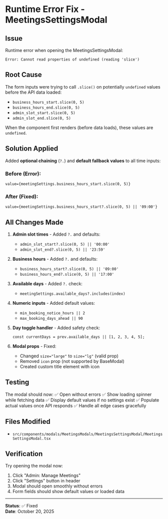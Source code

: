 # Runtime Error Fix - MeetingsSettingsModal

## Issue
Runtime error when opening the MeetingsSettingsModal:
```
Error: Cannot read properties of undefined (reading 'slice')
```

## Root Cause
The form inputs were trying to call `.slice()` on potentially `undefined` values before the API data loaded:
- `business_hours_start.slice(0, 5)` 
- `business_hours_end.slice(0, 5)`
- `admin_slot_start.slice(0, 5)`
- `admin_slot_end.slice(0, 5)`

When the component first renders (before data loads), these values are `undefined`.

## Solution Applied

Added **optional chaining** (`?.`) and **default fallback values** to all time inputs:

### Before (Error):
```tsx
value={meetingSettings.business_hours_start.slice(0, 5)}
```

### After (Fixed):
```tsx
value={meetingSettings.business_hours_start?.slice(0, 5) || '09:00'}
```

## All Changes Made

1. **Admin slot times** - Added `?.` and defaults:
   - `admin_slot_start?.slice(0, 5) || '00:00'`
   - `admin_slot_end?.slice(0, 5) || '23:59'`

2. **Business hours** - Added `?.` and defaults:
   - `business_hours_start?.slice(0, 5) || '09:00'`
   - `business_hours_end?.slice(0, 5) || '17:00'`

3. **Available days** - Added `?.` check:
   - `meetingSettings.available_days?.includes(index)`

4. **Numeric inputs** - Added default values:
   - `min_booking_notice_hours || 2`
   - `max_booking_days_ahead || 90`

5. **Day toggle handler** - Added safety check:
   ```tsx
   const currentDays = prev.available_days || [1, 2, 3, 4, 5];
   ```

6. **Modal props** - Fixed:
   - Changed `size="large"` to `size="lg"` (valid prop)
   - Removed `icon` prop (not supported by BaseModal)
   - Created custom title element with icon

## Testing

The modal should now:
✅ Open without errors
✅ Show loading spinner while fetching data
✅ Display default values if no settings exist
✅ Populate actual values once API responds
✅ Handle all edge cases gracefully

## Files Modified

- `src/components/modals/MeetingsModals/MeetingsSettingsModal/MeetingsSettingsModal.tsx`

## Verification

Try opening the modal now:
1. Click "Admin: Manage Meetings"
2. Click "Settings" button in header
3. Modal should open smoothly without errors
4. Form fields should show default values or loaded data

---

**Status**: ✅ Fixed  
**Date**: October 20, 2025
